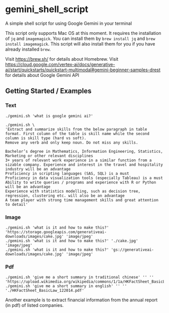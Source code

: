 # gemini_shell_script

A simple shell script for using Google Gemini in your terminal

This script only supports Mac OS at this moment.
It requires the installation of `jq` and `imagemagick`. You can install them by `brew install jq` and `brew install imagemagick`. This script will also install them for you if you have already installed `brew`.

Visit https://brew.sh/ for details about Homebrew.
Visit https://cloud.google.com/vertex-ai/docs/generative-ai/start/quickstarts/quickstart-multimodal#gemini-beginner-samples-drest for details about Google Gemini API

## Getting Started / Examples

### Text
```
./gemini.sh 'what is google gemini ai?'

./gemini.sh \
'Extract and summarize skills from the below paragraph in table format. First column of the table is skill name while the second column is skill type (hard vs soft).
Remove any verb and only keep noun. Do not miss any skills.

Bachelor’s degree in Mathematics, Information Engineering, Statistics, Marketing or other relevant disciplines
3+ years of relevant work experience in a similar function from a sizable company. Experience and interest in the travel and hospitality industry will be an advantage
Proficiency in scripting languages (SAS, SQL) is a must
Proficiency in data visualization tools (especially Tableau) is a must
Ability to write queries / programs and experience with R or Python will be an advantage
Experience with statistics modelling, such as decision tree, regression, clustering etc. will also be an advantage
A team player with strong time management skills and great attention to detail'
```

### Image
```
./gemini.sh 'what is it and how to make this?' 'https://storage.googleapis.com/generativeai-downloads/images/cake.jpg' 'image/jpeg'
./gemini.sh 'what is it and how to make this?' './cake.jpg' 'image/jpeg'
./gemini.sh 'what is it and how to make this?' 'gs://generativeai-downloads/images/cake.jpg' 'image/jpeg'
```

### Pdf
```
./gemini.sh 'give me a short summary in traditional chinese' '' '' 'https://upload.wikimedia.org/wikipedia/commons/1/1a/HKFactSheet_BasicLaw_122014.pdf'
./gemini.sh 'give me a short summary in english' '' '' './HKFactSheet_BasicLaw_122014.pdf'
```
Another example is to extract financial information from the annual report (in pdf) of listed companies.
